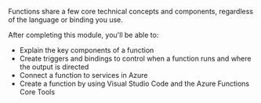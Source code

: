 Functions share a few core technical concepts and components, regardless of the language or binding you use.

After completing this module, you'll be able to:

* Explain the key components of a function
* Create triggers and bindings to control when a function runs and where the output is directed
* Connect a function to services in Azure
* Create a function by using Visual Studio Code and the Azure Functions Core Tools
